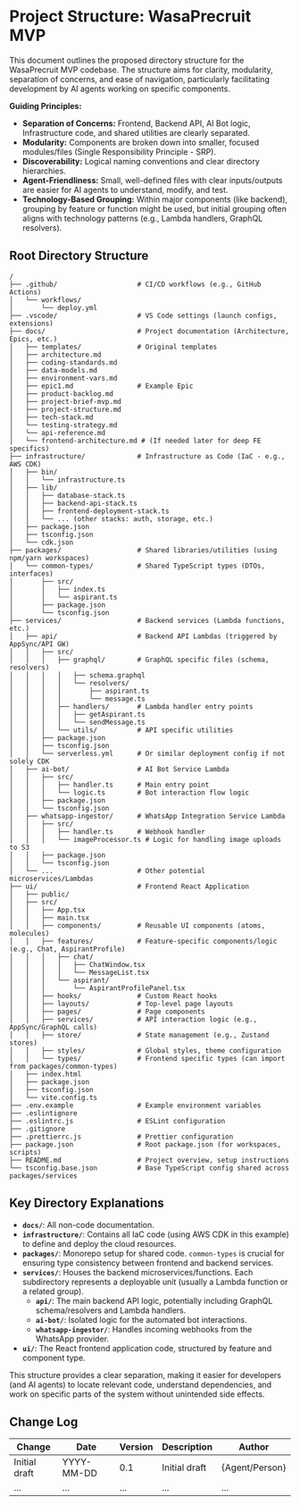 # Project Structure: WasaPrecruit MVP

This document outlines the proposed directory structure for the WasaPrecruit MVP codebase. The structure aims for clarity, modularity, separation of concerns, and ease of navigation, particularly facilitating development by AI agents working on specific components.

**Guiding Principles:**

*   **Separation of Concerns:** Frontend, Backend API, AI Bot logic, Infrastructure code, and shared utilities are clearly separated.
*   **Modularity:** Components are broken down into smaller, focused modules/files (Single Responsibility Principle - SRP).
*   **Discoverability:** Logical naming conventions and clear directory hierarchies.
*   **Agent-Friendliness:** Small, well-defined files with clear inputs/outputs are easier for AI agents to understand, modify, and test.
*   **Technology-Based Grouping:** Within major components (like backend), grouping by feature or function might be used, but initial grouping often aligns with technology patterns (e.g., Lambda handlers, GraphQL resolvers).

## Root Directory Structure

```plaintext
/
├── .github/                    # CI/CD workflows (e.g., GitHub Actions)
│   └── workflows/
│       └── deploy.yml
├── .vscode/                    # VS Code settings (launch configs, extensions)
├── docs/                       # Project documentation (Architecture, Epics, etc.)
│   ├── templates/              # Original templates
│   ├── architecture.md
│   ├── coding-standards.md
│   ├── data-models.md
│   ├── environment-vars.md
│   ├── epic1.md                # Example Epic
│   ├── product-backlog.md
│   ├── project-brief-mvp.md
│   ├── project-structure.md
│   ├── tech-stack.md
│   └── testing-strategy.md
│   └── api-reference.md
│   └── frontend-architecture.md # (If needed later for deep FE specifics)
├── infrastructure/             # Infrastructure as Code (IaC - e.g., AWS CDK)
│   ├── bin/
│   │   └── infrastructure.ts
│   ├── lib/
│   │   ├── database-stack.ts
│   │   ├── backend-api-stack.ts
│   │   ├── frontend-deployment-stack.ts
│   │   └── ... (other stacks: auth, storage, etc.)
│   ├── package.json
│   ├── tsconfig.json
│   └── cdk.json
├── packages/                   # Shared libraries/utilities (using npm/yarn workspaces)
│   └── common-types/           # Shared TypeScript types (DTOs, interfaces)
│       ├── src/
│       │   ├── index.ts
│       │   └── aspirant.ts
│       ├── package.json
│       └── tsconfig.json
├── services/                   # Backend services (Lambda functions, etc.)
│   ├── api/                    # Backend API Lambdas (triggered by AppSync/API GW)
│   │   ├── src/
│   │   │   ├── graphql/        # GraphQL specific files (schema, resolvers)
│   │   │   │   ├── schema.graphql
│   │   │   │   └── resolvers/
│   │   │   │       ├── aspirant.ts
│   │   │   │       └── message.ts
│   │   │   ├── handlers/       # Lambda handler entry points
│   │   │   │   ├── getAspirant.ts
│   │   │   │   └── sendMessage.ts
│   │   │   └── utils/          # API specific utilities
│   │   ├── package.json
│   │   ├── tsconfig.json
│   │   └── serverless.yml      # Or similar deployment config if not solely CDK
│   ├── ai-bot/                 # AI Bot Service Lambda
│   │   ├── src/
│   │   │   ├── handler.ts      # Main entry point
│   │   │   └── logic.ts        # Bot interaction flow logic
│   │   ├── package.json
│   │   └── tsconfig.json
│   ├── whatsapp-ingestor/      # WhatsApp Integration Service Lambda
│   │   ├── src/
│   │   │   ├── handler.ts      # Webhook handler
│   │   │   └── imageProcessor.ts # Logic for handling image uploads to S3
│   │   ├── package.json
│   │   └── tsconfig.json
│   └── ...                     # Other potential microservices/Lambdas
├── ui/                         # Frontend React Application
│   ├── public/
│   ├── src/
│   │   ├── App.tsx
│   │   ├── main.tsx
│   │   ├── components/         # Reusable UI components (atoms, molecules)
│   │   ├── features/           # Feature-specific components/logic (e.g., Chat, AspirantProfile)
│   │   │   ├── chat/
│   │   │   │   ├── ChatWindow.tsx
│   │   │   │   └── MessageList.tsx
│   │   │   └── aspirant/
│   │   │       └── AspirantProfilePanel.tsx
│   │   ├── hooks/              # Custom React hooks
│   │   ├── layouts/            # Top-level page layouts
│   │   ├── pages/              # Page components
│   │   ├── services/           # API interaction logic (e.g., AppSync/GraphQL calls)
│   │   ├── store/              # State management (e.g., Zustand stores)
│   │   ├── styles/             # Global styles, theme configuration
│   │   └── types/              # Frontend specific types (can import from packages/common-types)
│   ├── index.html
│   ├── package.json
│   ├── tsconfig.json
│   └── vite.config.ts
├── .env.example                # Example environment variables
├── .eslintignore
├── .eslintrc.js                # ESLint configuration
├── .gitignore
├── .prettierrc.js              # Prettier configuration
├── package.json                # Root package.json (for workspaces, scripts)
├── README.md                   # Project overview, setup instructions
└── tsconfig.base.json          # Base TypeScript config shared across packages/services
```

## Key Directory Explanations

*   **`docs/`**: All non-code documentation.
*   **`infrastructure/`**: Contains all IaC code (using AWS CDK in this example) to define and deploy the cloud resources.
*   **`packages/`**: Monorepo setup for shared code. `common-types` is crucial for ensuring type consistency between frontend and backend services.
*   **`services/`**: Houses the backend microservices/functions. Each subdirectory represents a deployable unit (usually a Lambda function or a related group).
    *   **`api/`**: The main backend API logic, potentially including GraphQL schema/resolvers and Lambda handlers.
    *   **`ai-bot/`**: Isolated logic for the automated bot interactions.
    *   **`whatsapp-ingestor/`**: Handles incoming webhooks from the WhatsApp provider.
*   **`ui/`**: The React frontend application code, structured by feature and component type.

This structure provides a clear separation, making it easier for developers (and AI agents) to locate relevant code, understand dependencies, and work on specific parts of the system without unintended side effects.

## Change Log

| Change        | Date       | Version | Description   | Author         |
| ------------- | ---------- | ------- | ------------- | -------------- |
| Initial draft | YYYY-MM-DD | 0.1     | Initial draft | {Agent/Person} |
| ...           | ...        | ...     | ...           | ...            |
